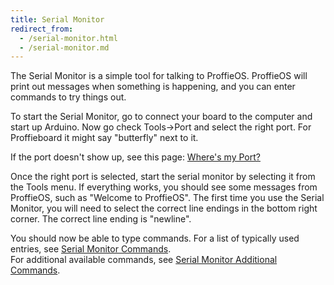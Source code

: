 ```yaml
---
title: Serial Monitor
redirect_from:
  - /serial-monitor.html
  - /serial-monitor.md
---
```

The Serial Monitor is a simple tool for talking to ProffieOS.
ProffieOS will print out messages when something is happening, and you can enter commands to try things out.

To start the Serial Monitor, go to connect your board to the computer and start up Arduino.
Now go check Tools->Port and select the right port. For Proffieboard it might say "butterfly" next to it.

If the port doesn't show up, see this page: [Where's my Port?](troubleshooting/wheres-my-port.md)

Once the right port is selected, start the serial monitor by selecting it from the Tools menu.
If everything works, you should see some messages from ProffieOS, such as "Welcome to ProffieOS".
The first time you use the Serial Monitor, you will need to select the correct line endings in the bottom right corner. The correct line ending is "newline".

You should now be able to type commands. For a list of typically used entries, 
see [Serial Monitor Commands](serial-monitor-commands.md).  
For additional available commands, see [Serial Monitor Additional Commands](serial-monitor-additional-commands.md).

